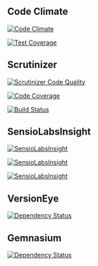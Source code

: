 ## Code Climate

[![Code Climate](https://codeclimate.com/github/miukoba/TDD-Money-PHP/badges/gpa.svg)](https://codeclimate.com/github/miukoba/TDD-Money-PHP)

[![Test Coverage](https://codeclimate.com/github/miukoba/TDD-Money-PHP/badges/coverage.svg)](https://codeclimate.com/github/miukoba/TDD-Money-PHP)


## Scrutinizer

[![Scrutinizer Code Quality](https://scrutinizer-ci.com/g/miukoba/TDD-Money-PHP/badges/quality-score.png?b=master)](https://scrutinizer-ci.com/g/miukoba/TDD-Money-PHP/?branch=master)

[![Code Coverage](https://scrutinizer-ci.com/g/miukoba/TDD-Money-PHP/badges/coverage.png?b=master)](https://scrutinizer-ci.com/g/miukoba/TDD-Money-PHP/?branch=master)

[![Build Status](https://scrutinizer-ci.com/g/miukoba/TDD-Money-PHP/badges/build.png?b=master)](https://scrutinizer-ci.com/g/miukoba/TDD-Money-PHP/build-status/master)


## SensioLabsInsight

[![SensioLabsInsight](https://insight.sensiolabs.com/projects/c86dde9f-aa8e-42a5-88da-72e8a0bbd420/big.png)](https://insight.sensiolabs.com/projects/c86dde9f-aa8e-42a5-88da-72e8a0bbd420)

[![SensioLabsInsight](https://insight.sensiolabs.com/projects/c86dde9f-aa8e-42a5-88da-72e8a0bbd420/small.png)](https://insight.sensiolabs.com/projects/c86dde9f-aa8e-42a5-88da-72e8a0bbd420)

[![SensioLabsInsight](https://insight.sensiolabs.com/projects/c86dde9f-aa8e-42a5-88da-72e8a0bbd420/mini.png)](https://insight.sensiolabs.com/projects/c86dde9f-aa8e-42a5-88da-72e8a0bbd420)


## VersionEye

[![Dependency Status](https://www.versioneye.com/user/projects/54ec6550249953fa9b000032/badge.svg?style=flat)](https://www.versioneye.com/user/projects/54ec6550249953fa9b000032)


## Gemnasium

[![Dependency Status](https://gemnasium.com/miukoba/TDD-Money-PHP.svg)](https://gemnasium.com/miukoba/TDD-Money-PHP)
